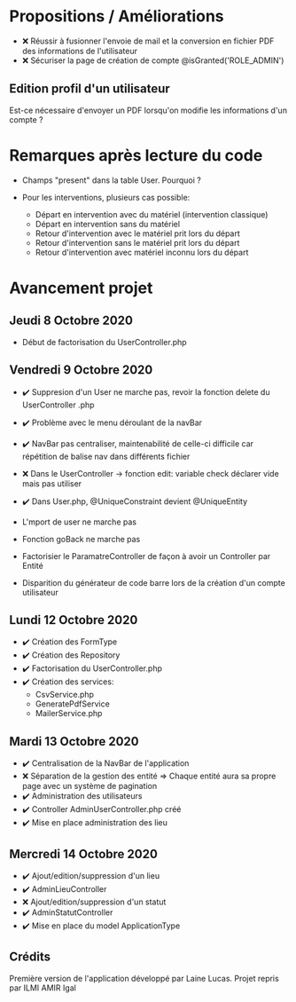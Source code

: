 # Propositions / Améliorations

* ❌ Réussir à fusionner l'envoie de mail et la conversion en fichier PDF des informations de l'utilisateur
* ❌ Sécuriser la page de création de compte @isGranted('ROLE_ADMIN')

## Edition profil d'un utilisateur

Est-ce nécessaire d'envoyer un PDF lorsqu'on modifie les informations d'un compte ? 

# Remarques après lecture du code

* Champs "present" dans la table User. Pourquoi ?
* Pour les interventions, plusieurs cas possible:

    * Départ en intervention avec du matériel (intervention classique)
    * Départ en intervention sans du matériel
    * Retour d'intervention avec le matériel prit lors du départ
    * Retour d'intervention sans le matériel prit lors du départ
    * Retour d'intervention avec matériel inconnu lors du départ


# Avancement projet

## Jeudi 8 Octobre 2020

* Début de factorisation du UserController.php


## Vendredi 9 Octobre 2020

* ✔️ Suppresion d'un User ne marche pas, revoir la fonction delete du UserController .php

* ✔️ Problème avec le menu déroulant de la navBar
* ✔️ NavBar pas centraliser, maintenabilité de celle-ci difficile car répétition de balise nav dans         différents fichier
* ❌ Dans le UserController -> fonction edit: variable check déclarer vide mais pas utiliser
* ✔️ Dans User.php, @UniqueConstraint devient @UniqueEntity

* L'mport de user ne marche pas 
* Fonction goBack ne marche pas
* Factorisier le ParamatreController de façon à avoir un Controller par Entité
* Disparition du générateur de code barre lors de la création d'un compte utilisateur

## Lundi 12 Octobre 2020

* ✔️ Création des FormType
* ✔️ Création des Repository
* ✔️ Factorisation du UserController.php
* ✔️ Création des services: 
    * CsvService.php
    * GeneratePdfService
    * MailerService.php


## Mardi 13 Octobre 2020

* ✔️ Centralisation de la NavBar de l'application
* ❌ Séparation de la gestion des entité => Chaque entité aura sa propre page avec un système de       pagination
* ✔️ Administration des utilisateurs
* ✔️ Controller AdminUserController.php créé
* ✔️ Mise en place administration des lieu


## Mercredi 14 Octobre 2020

* ✔️ Ajout/edition/suppression d'un lieu
* ✔️ AdminLieuController
* ❌ Ajout/edition/suppression d'un statut
* ✔️ AdminStatutController
* ✔️ Mise en place du model ApplicationType

## Crédits

Première version de l'application développé par Laine Lucas.
Projet repris par ILMI AMIR Igal